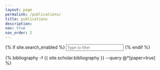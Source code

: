 ```yaml
---
layout: page
permalink: /publications/
title: publications
description: 
nav: true
nav_order: 2
---
```


<!-- _pages/publications.md -->

{% if site.search_enabled %}
<input type="text" id="bibsearch" spellcheck="false" autocomplete="off" class="search bibsearch-form-input" placeholder="Type to filter">
{% endif %}

<div class="publications">

{% bibliography -f {{ site.scholar.bibliography }} --query @*[paper=true] %}

</div>
